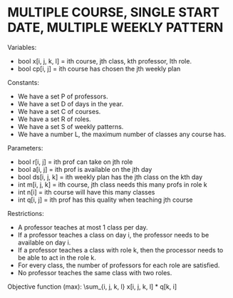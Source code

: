 MULTIPLE COURSE, SINGLE START DATE, MULTIPLE WEEKLY PATTERN
===========================================================

Variables:
*  bool x[i, j, k, l] = ith course, jth class, kth professor, lth role.
*  bool cp[i, j] = ith course has chosen the jth weekly plan

Constants:
* We have a set P of professors.
* We have a set D of days in the year.
* We have a set C of courses.
* We have a set R of roles.
* We have a set S of weekly patterns.
* We have a number L, the maximum number of classes any course has.

Parameters:
*  bool r[i, j] = ith prof can take on jth role
*  bool a[i, j] = ith prof is available on the jth day
*  bool ds[i, j, k] = ith weekly plan has the jth class on the kth day
*  int m[i, j, k] = ith course, jth class needs this many profs in role k
*  int n[i] = ith course will have this many classes
*  int q[i, j] = ith prof has this quality when teaching jth course

Restrictions:
* A professor teaches at most 1 class per day.
* If a professor teaches a class on day i, the professor needs to be available on day i.
* If a professor teaches a class with role k, then the processor needs to be able to act in the role k.
* For every class, the number of professors for each role are satisfied.
* No professor teaches the same class with two roles.

Objective function (max):
  \sum_{i, j, k, l} x[i, j, k, l] * q[k, i]

